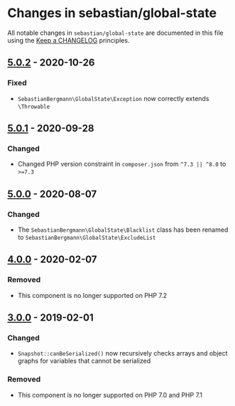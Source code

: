 # Changes in sebastian/global-state

All notable changes in `sebastian/global-state` are documented in this file using
the [Keep a CHANGELOG](https://keepachangelog.com/) principles.

## [5.0.2] - 2020-10-26

### Fixed

* `SebastianBergmann\GlobalState\Exception` now correctly extends `\Throwable`

## [5.0.1] - 2020-09-28

### Changed

* Changed PHP version constraint in `composer.json` from `^7.3 || ^8.0` to `>=7.3`

## [5.0.0] - 2020-08-07

### Changed

* The `SebastianBergmann\GlobalState\Blacklist` class has been renamed to `SebastianBergmann\GlobalState\ExcludeList`

## [4.0.0] - 2020-02-07

### Removed

* This component is no longer supported on PHP 7.2

## [3.0.0] - 2019-02-01

### Changed

* `Snapshot::canBeSerialized()` now recursively checks arrays and object graphs for variables that cannot be serialized

### Removed

* This component is no longer supported on PHP 7.0 and PHP 7.1

[5.0.2]: https://github.com/sebastianbergmann/global-state/compare/5.0.1...5.0.2

[5.0.1]: https://github.com/sebastianbergmann/global-state/compare/5.0.0...5.0.1

[5.0.0]: https://github.com/sebastianbergmann/global-state/compare/4.0.0...5.0.0

[4.0.0]: https://github.com/sebastianbergmann/global-state/compare/3.0.0...4.0.0

[3.0.0]: https://github.com/sebastianbergmann/global-state/compare/2.0.0...3.0.0

